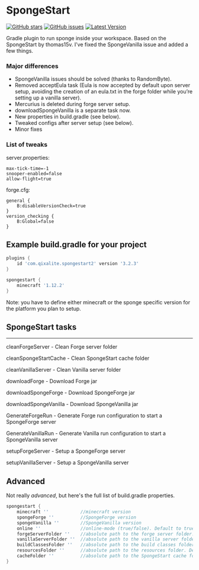 # SpongeStart  
[![GitHub 
stars](https://img.shields.io/github/stars/ImMorpheus/SpongeStart.svg?style=flat-square)](https://github.com/ImMorpheus/SpongeStart/stargazers) [![GitHub 
issues](https://img.shields.io/github/issues/ImMorpheus/SpongeStart.svg?style=flat-square)](https://github.com/ImMorpheus/SpongeStart/issues) [![Latest Version](https://img.shields.io/badge/SpongeStart-v3.2.3-green.svg?style=flat-square)](https://plugins.gradle.org/plugin/com.qixalite.spongestart2)

Gradle plugin to run sponge inside your workspace. Based on the SpongeStart by thomas15v.
I’ve fixed the SpongeVanilla issue and added a few things.

### Major differences

* SpongeVanilla issues should be solved (thanks to RandomByte).
* Removed acceptEula task (Eula is now accepted by default upon server setup, avoiding the creation of an eula.txt in the forge folder while you’re setting up a vanilla server).
* Mercurius is deleted during forge server setup.
* downloadSpongeVanilla is a separate task now.
* New properties in build.gradle (see below).
* Tweaked configs after server setup (see below).
* Minor fixes

### List of tweaks

server.properties:
```
max-tick-time=-1
snooper-enabled=false
allow-flight=true
```

forge.cfg:
```
general {
    B:disableVersionCheck=true
}
version_checking {
    B:Global=false
}
```


## Example build.gradle for your project
```groovy
plugins {
    id 'com.qixalite.spongestart2' version '3.2.3'
}

spongestart {
    minecraft '1.12.2'
}

```

Note: you have to define either minecraft or the sponge specific version for the platform you plan to setup.

## SpongeStart tasks

----------------- 

cleanForgeServer - Clean Forge server folder 

cleanSpongeStartCache - Clean SpongeStart cache folder 

cleanVanillaServer - Clean Vanilla server folder 

downloadForge - Download Forge jar 

downloadSpongeForge - Download SpongeForge jar 

downloadSpongeVanilla - Download SpongeVanilla jar 

GenerateForgeRun - Generate Forge run configuration to start a SpongeForge server 

GenerateVanillaRun - Generate Vanilla run configuration to start a SpongeVanilla server 

setupForgeServer - Setup a SpongeForge server 

setupVanillaServer - Setup a SpongeVanilla server 



## Advanced

Not really _advanced_, but here's the full list of build.gradle properties.

```groovy
spongestart {
    minecraft ''            //minecraft version
    spongeForge ''          //SpongeForge version
    spongeVanilla ''        //SpongeVanilla version
    online ''               //online-mode (true/false). Default to true
    forgeServerFolder ''    //absolute path to the forge server folder. Default to run/forge
    vanillaServerFolder ''  //absolute path to the vanilla server folder. Default to run/vanilla
    buildClassesFolder ''   //absolute path to the build classes folder. Default to build/classes/java/main
    resourcesFolder ''      //absolute path to the resources folder. Default to build/resources
    cacheFolder ''          //absolute path to the SpongeStart cache folder for downloads. Default to .gradle/caches/SpongeStart
}
```
